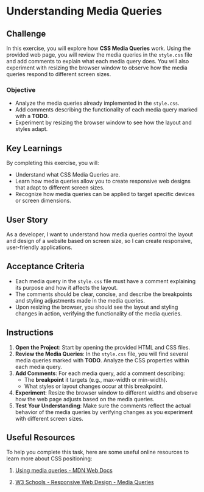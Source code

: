 # Understanding Media Queries

## Challenge

In this exercise, you will explore how **CSS Media Queries** work. Using the provided web page, you will review the media queries in the `style.css` file and add comments to explain what each media query does. You will also experiment with resizing the browser window to observe how the media queries respond to different screen sizes.

### Objective

- Analyze the media queries already implemented in the `style.css`.
- Add comments describing the functionality of each media query marked with a **TODO**.
- Experiment by resizing the browser window to see how the layout and styles adapt.

## Key Learnings

By completing this exercise, you will:

- Understand what CSS Media Queries are.
- Learn how media queries allow you to create responsive web designs that adapt to different screen sizes.
- Recognize how media queries can be applied to target specific devices or screen dimensions.

## User Story

As a developer, I want to understand how media queries control the layout and design of a website based on screen size, so I can create responsive, user-friendly applications.

## Acceptance Criteria

- Each media query in the `style.css` file must have a comment explaining its purpose and how it affects the layout.
- The comments should be clear, concise, and describe the breakpoints and styling adjustments made in the media queries.
- Upon resizing the browser, you should see the layout and styling changes in action, verifying the functionality of the media queries.

## Instructions

1. **Open the Project**: Start by opening the provided HTML and CSS files.
2. **Review the Media Queries**: In the `style.css` file, you will find several media queries marked with **TODO**. Analyze the CSS properties within each media query.
3. **Add Comments**: For each media query, add a comment describing:
   - The **breakpoint** it targets (e.g., max-width or min-width).
   - What styles or layout changes occur at this breakpoint.
4. **Experiment**: Resize the browser window to different widths and observe how the web page adjusts based on the media queries.
5. **Test Your Understanding**: Make sure the comments reflect the actual behavior of the media queries by verifying changes as you experiment with different screen sizes.

## Useful Resources

To help you complete this task, here are some useful online resources to learn more about CSS positioning:

1. [Using media queries - MDN Web Docs](https://developer.mozilla.org/en-US/docs/Web/CSS/CSS_media_queries/Using_media_queries)

2. [W3 Schools - Responsive Web Design - Media Queries](https://www.w3schools.com/css/css_rwd_mediaqueries.asp)
